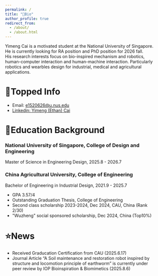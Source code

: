 ```yaml
---
permalink: /
title: "👤Bio"
author_profile: true
redirect_from: 
  - /about/
  - /about.html
---
```


Yimeng Cai is a motivated student at the National University of Singapore. He is currently looking for RA position and PhD position for 2026 fall.  
His research interests focus on bio-inspired mechanism and robotics, human-computer interaction and human-machine interaction. Particularly robotics and wearbles design for industrial, medical and agricultural applications.

📍Topped Info
======
* Email: e1520626@u.nus.edu
* [Linkedin: Yimeng (Ethan) Cai](https://www.linkedin.com/in/yimeng-cai-a52319357?utm_source=share&utm_campaign=share_via&utm_content=profile&utm_medium=android_app)


📖Education Background
======
### **National University of Singapore, College of Design and Engineering**
Master of Science in Engineering Design, 2025.8 - 2026.7

### **China Agricultural University, College of Engineering**
Bachelor of Engineering in Industrial Design, 2021.9 - 2025.7
* GPA 3.57/4
* Outstanding Graduation Thesis, College of Engineering
* Second class scholarship 2023-2024,  Dec 2024, CAU, China (Rank 2/30)
* "Wuzheng" social sponsored scholarship, Dec 2024, China (Top10%)


⭐️News
======
* Received Graducation Certification from CAU (2025.6.17)
* Journal Article “A Soil maintenance and restoration robot inspired by structure and locomotion principle of earthworm” is currently under peer review by IOP Bioinspiration & Biomimetics (2025.8.6)
